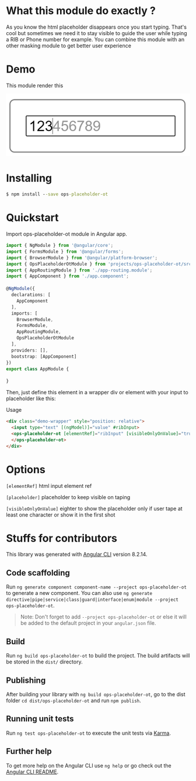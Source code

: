 # What this module do exactly ?
As you know the html placeholder disappears once you start typing. That's cool but sometimes we need it to stay visible to guide the user while typing a RIB or Phone number for example. You can combine this module with an other masking module to get better user experience

# Demo
This module render this

![Module preview](.\docs\preview.png)

# Installing
```bat
$ npm install --save ops-placeholder-ot
```

# Quickstart

Import ops-placeholder-ot module in Angular app.

```typescript
import { NgModule } from '@angular/core';
import { FormsModule } from '@angular/forms';
import { BrowserModule } from '@angular/platform-browser';
import { OpsPlaceholderOtModule } from 'projects/ops-placeholder-ot/src/public-api';
import { AppRoutingModule } from './app-routing.module';
import { AppComponent } from './app.component';

@NgModule({
  declarations: [
    AppComponent
  ],
  imports: [
    BrowserModule,
    FormsModule,
    AppRoutingModule,
    OpsPlaceholderOtModule
  ],
  providers: [],
  bootstrap: [AppComponent]
})
export class AppModule {

}
```
Then, just define this element in a wrapper div or element with your input to placeholder like this:

Usage
```html
<div class="demo-wrapper" style="position: relative">
  <input type="text" [(ngModel)]="value" #ribInput>
  <ops-placeholder-ot [elementRef]="ribInput" [visibleOnlyOnValue]="true" placeholder="123456789" >
  </ops-placeholder-ot>
</div>
```

# Options
``[elementRef]`` html input element ref

``[placeholder]`` placeholder to keep visible on taping

``[visibleOnlyOnValue]`` eighter to show the placeholder only if user tape at least one character or show it in the first shot

# Stuffs for contributors

This library was generated with [Angular CLI](https://github.com/angular/angular-cli) version 8.2.14.

## Code scaffolding

Run `ng generate component component-name --project ops-placeholder-ot` to generate a new component. You can also use `ng generate directive|pipe|service|class|guard|interface|enum|module --project ops-placeholder-ot`.
> Note: Don't forget to add `--project ops-placeholder-ot` or else it will be added to the default project in your `angular.json` file. 

## Build

Run `ng build ops-placeholder-ot` to build the project. The build artifacts will be stored in the `dist/` directory.

## Publishing

After building your library with `ng build ops-placeholder-ot`, go to the dist folder `cd dist/ops-placeholder-ot` and run `npm publish`.

## Running unit tests

Run `ng test ops-placeholder-ot` to execute the unit tests via [Karma](https://karma-runner.github.io).

## Further help

To get more help on the Angular CLI use `ng help` or go check out the [Angular CLI README](https://github.com/angular/angular-cli/blob/master/README.md).
